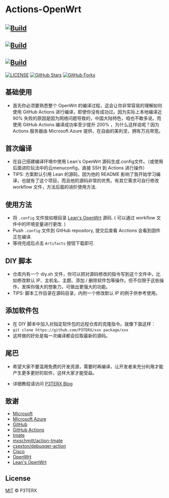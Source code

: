 # Actions-OpenWrt
## [![Build](https://img.shields.io/github/workflow/status/KleinerSource/P3-OP-Actions-X86/Build%20OpenWrt)](https://github.com/KleinerSource/P3-OP-Actions-X86/actions?query=workflow%3A%22Build+OpenWrt%22)

## [![Build](https://img.shields.io/github/workflow/status/KleinerSource/P3-OP-Actions-x86nK3/Build%20K3%20OpenWrt?style=for-the-badge)](https://github.com/KleinerSource/P3-OP-Actions-X86nK3/actions/workflows/K3-OpenWRT.yml)

## [![Build](https://img.shields.io/github/workflow/status/KleinerSource/P3-OP-Actions-x86nK3/Build%20x86%20OpenWrt?style=for-the-badge)](https://github.com/KleinerSource/P3-OP-Actions-X86nK3/actions/workflows/x86-OpenWRT.yml)

[![LICENSE](https://img.shields.io/github/license/mashape/apistatus.svg?style=flat-square&label=LICENSE)](https://github.com/P3TERX/Actions-OpenWrt/blob/master/LICENSE)
[![GitHub Stars](https://img.shields.io/github/stars/P3TERX/Actions-OpenWrt.svg?style=flat-square&label=Stars&logo=github)](https://github.com/P3TERX/Actions-OpenWrt/stargazers)
[![GitHub Forks](https://img.shields.io/github/forks/P3TERX/Actions-OpenWrt.svg?style=flat-square&label=Forks&logo=github)](https://github.com/P3TERX/Actions-OpenWrt/fork)

## 基础使用
- 首先你必须要熟悉整个 Open­Wrt 的编译过程，这会让你非常容易的理解如何使用 GitHub Ac­tions 进行编译，即使你没有成功过。因为实际上本地编译近 90% 失败的原因是因为网络问题导致的，中国大陆特色，咱也不敢多说。而使用 GitHub Ac­tions 编译成功率至少提升 200% ，为什么这样说呢？因为 Ac­tions 服务器由 Mi­crosoft Azure 提供，在自由的美利坚，拥有万兆带宽。

## 首次编译
- 在自己搭建编译环境中使用 Lean's OpenWrt 源码生成.config文件。（或使用后面进阶玩法中的云menuconfig，直接 SSH 到 Actions 进行操作）
- TIPS: 方案默认引用 Lean 的源码，因为他的 README 影响了我开始学习编译，也就有了这个项目，而且他的源码非常的优秀。有其它需求可自行修改 work­flow 文件，方法后面的进阶使用方法.

## 使用方法
- 将 `.config` 文件放如根目录 [Lean's OpenWrt](https://github.com/coolsnowwolf/lede) 源码. ( 可以通过 workflow 文件中的环境变量进行更改. )
- Push `.config` 文件到 GitHub repository, 提交后查看 Acctions 会看到固件正在编译.
- 等待完成后点击 `Artifacts` 按钮下载即可.

## DIY 脚本
- 仓库内有一个 diy.sh 文件，你可以把对源码修改的指令写到这个文件中，比如修改默认 IP、主机名、主题、添加 / 删除软件包等操作。但不仅限于这些操作，发挥你强大的想象力，可做出更强大的功能。
- TIPS: 脚本工作目录在源码目录，内附一个修改默认 IP 的例子供参考使用。

## 添加软件包
- 在 DIY 脚本中加入对指定软件包的远程仓库的克隆指令。就像下面这样：
- `git clone https://github.com/P3TERX/xxx package/xxx`
- 这样做的好处是每一次编译都会拉取最新的源码。

## 尾巴
- 希望大家不要滥用免费的开发资源，需要时再编译，让开发者来充分利用才能产生更多更好的软件，这样大家才能受益。

- 详细教程请访问 [P3TERX Blog](https://p3terx.com/archives/build-openwrt-with-github-actions.html)

## 致谢

- [Microsoft](https://www.microsoft.com)
- [Microsoft Azure](https://azure.microsoft.com)
- [GitHub](https://github.com)
- [GitHub Actions](https://github.com/features/actions)
- [tmate](https://github.com/tmate-io/tmate)
- [mxschmitt/action-tmate](https://github.com/mxschmitt/action-tmate)
- [csexton/debugger-action](https://github.com/csexton/debugger-action)
- [Cisco](https://www.cisco.com/)
- [OpenWrt](https://github.com/openwrt/openwrt)
- [Lean's OpenWrt](https://github.com/coolsnowwolf/lede)

## License

[MIT](https://github.com/P3TERX/Actions-OpenWrt/blob/master/LICENSE) © P3TERX
